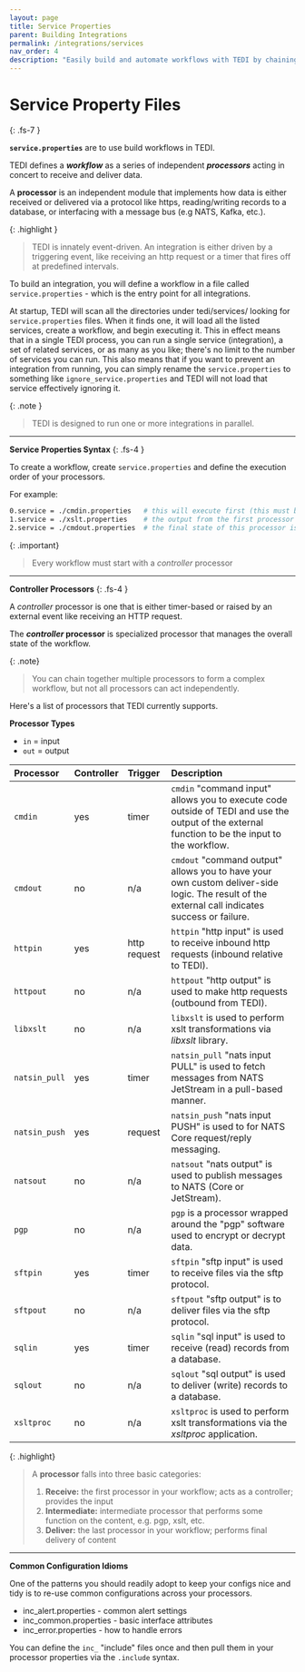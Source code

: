 ```yaml
---
layout: page
title: Service Properties
parent: Building Integrations
permalink: /integrations/services
nav_order: 4
description: "Easily build and automate workflows with TEDI by chaining adapters to integrate your enterprise services for seamless data flow and efficiency"
---
```


# Service Property Files
{: .fs-7 }

**`service.properties`** are to use build workflows in TEDI.

TEDI defines a ***workflow*** as a series of independent ***processors*** acting in concert to receive and deliver data.

A **processor** is an independent module that implements how data is either received or delivered via a protocol like https, reading/writing records to a database, or interfacing with a message bus (e.g NATS, Kafka, etc.).

{: .highlight }
> TEDI is innately event-driven. An integration is either driven by a triggering event, like receiving an http request or a timer that fires off at predefined intervals.

To build an integration, you will define a workflow in a file called `service.properties` - which is the entry point for all integrations.

At startup, TEDI will scan all the directories under tedi/services/ looking for `service.properties` files. When it finds one, it will load all the listed services, create a workflow, and begin executing it. This in effect means that in a single TEDI process, you can run a single service (integration), a set of related services, or as many as you like; there's no limit to the number of services you can run. This also means that if you want to prevent an integration from running, you can simply rename the `service.properties` to something like `ignore_service.properties` and TEDI will not load that service effectively ignoring it.

{: .note }
> TEDI is designed to run one or more integrations in parallel.

---

**Service Properties Syntax**
{: .fs-4 }

To create a workflow, create `service.properties` and define the execution order of your processors.

For example:

```sh
0.service = ./cmdin.properties   # this will execute first (this must be a controller type processor)
1.service = ./xslt.properties    # the output from the first processor becomes the input to this processor...and so on
2.service = ./cmdout.properties  # the final state of this processor is what TEDI will use to determine if delivery of the data was successful.
```

{: .important}
> Every workflow must start with a *controller* processor

---

**Controller Processors**
{: .fs-4 }

A *controller* processor is one that is either timer-based or raised by an external event like receiving an HTTP request.

The ***controller* processor** is specialized processor that manages the overall state of the workflow. 

{: .note}
> You can chain together multiple processors to form a complex workflow, but not all processors can act independently.


Here's a list of processors that TEDI currently supports.

**Processor Types**

* `in` = input
* `out` = output


| **Processor**       | **Controller**  | **Trigger**    | **Description**            |
|:--------------------|:----------------|:--------------|:-----------------------------------
| `cmdin`             | yes             | timer         |`cmdin` "command input" allows you to execute code outside of TEDI and use the output of the external function to be the input to the workflow. |
| `cmdout`            | no              | n/a           | `cmdout` "command output" allows you to have your own custom deliver-side logic. The result of the external call indicates success or failure. |
| `httpin`            | yes             | http request  | `httpin` "http input" is used to receive inbound http requests (inbound relative to TEDI). |
| `httpout`           | no              | n/a           | `httpout` "http output" is used to make http requests (outbound from TEDI). |
| `libxslt`           | no              | n/a           | `libxslt` is used to perform xslt transformations via *libxslt* library. |
| `natsin_pull`       | yes             | timer         | `natsin_pull` "nats input PULL" is used to fetch messages from NATS JetStream in a pull-based manner. |
| `natsin_push`       | yes             | request       | `natsin_push` "nats input PUSH" is used to for NATS Core request/reply messaging.  |
| `natsout`           | no              | n/a           | `natsout` "nats output" is used to publish messages to NATS (Core or JetStream). |
| `pgp`               | no              | n/a           | `pgp` is a processor wrapped around the "pgp" software used to encrypt or decrypt data. |
| `sftpin`            | yes             | timer         | `sftpin` "sftp input" is used to receive files via the sftp protocol. |
| `sftpout`           | no              | n/a           | `sftpout` "sftp output" is to deliver files via the sftp protocol. |
| `sqlin`             | yes             | timer           | `sqlin` "sql input" is used to receive (read) records from a database. |
| `sqlout`            | no              | n/a           | `sqlout` "sql output" is used to deliver (write) records to a database.  |
| `xsltproc`          | no              | n/a           | `xsltproc` is used to perform xslt transformations via the *xsltproc* application. |



{: .highlight}
> A **processor** falls into three basic categories: 
> 
> 1. **Receive:** the first processor in your workflow; acts as a controller; provides the input
> 2. **Intermediate:** intermediate processor that performs some function on the content, e.g. pgp, xslt, etc.
> 3. **Deliver:** the last processor in your workflow; performs final delivery of content

---

**Common Configuration Idioms**

One of the patterns you should readily adopt to keep your configs nice and tidy is to re-use common configurations across your processors.

* inc_alert.properties - common alert settings
* inc_common.properties - basic interface attributes
* inc_error.properties - how to handle errors 

You can define the `inc_` "include" files once and then pull them in your processor properties via the `.include` syntax.